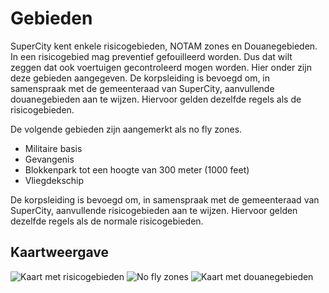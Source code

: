 # Gebieden

SuperCity kent enkele risicogebieden, NOTAM zones en Douanegebieden. In een risicogebied mag preventief gefouilleerd worden. Dus dat wilt zeggen dat ook voertuigen gecontroleerd mogen worden. Hier onder zijn deze gebieden aangegeven. De korpsleiding is bevoegd om, in samenspraak met de gemeenteraad van SuperCity, aanvullende douanegebieden aan te wijzen. Hiervoor gelden dezelfde regels als de risicogebieden. 

De volgende gebieden zijn aangemerkt als no fly zones.

* Militaire basis
* Gevangenis
* Blokkenpark tot een hoogte van 300 meter (1000 feet)
* Vliegdekschip


De korpsleiding is bevoegd om, in samenspraak met de gemeenteraad van SuperCity, aanvullende risicogebieden aan te wijzen. Hiervoor gelden dezelfde regels als de normale risicogebieden.

## Kaartweergave

![Kaart met risicogebieden](img/risicoGebieden.webp)
![No fly zones](img/restrictedAirspace.webp)
![Kaart met douanegebieden](img/douaneGebieden.webp)